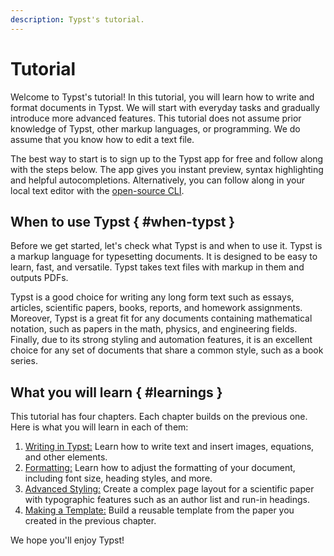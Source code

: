 ```yaml
---
description: Typst's tutorial.
---
```


# Tutorial
Welcome to Typst's tutorial! In this tutorial, you will learn how to write and
format documents in Typst. We will start with everyday tasks and gradually
introduce more advanced features. This tutorial does not assume prior knowledge
of Typst, other markup languages, or programming. We do assume that you know how
to edit a text file.

The best way to start is to sign up to the Typst app for free and follow along
with the steps below. The app gives you instant preview, syntax highlighting and
helpful autocompletions. Alternatively, you can follow along in your local text
editor with the [open-source CLI](https://github.com/typst/typst).

## When to use Typst { #when-typst }
Before we get started, let's check what Typst is and when to use it. Typst is a
markup language for typesetting documents. It is designed to be easy to learn,
fast, and versatile. Typst takes text files with markup in them and outputs
PDFs.

Typst is a good choice for writing any long form text such as essays, articles,
scientific papers, books, reports, and homework assignments. Moreover, Typst is
a great fit for any documents containing mathematical notation, such as papers
in the math, physics, and engineering fields. Finally, due to its strong styling
and automation features, it is an excellent choice for any set of documents that
share a common style, such as a book series.

## What you will learn { #learnings }
This tutorial has four chapters. Each chapter builds on the previous one. Here
is what you will learn in each of them:

1. [Writing in Typst:]($tutorial/writing-in-typst) Learn how to write text and
   insert images, equations, and other elements.
2. [Formatting:]($tutorial/formatting) Learn how to adjust the formatting
   of your document, including font size, heading styles, and more.
3. [Advanced Styling:]($tutorial/advanced-styling) Create a complex page
   layout for a scientific paper with typographic features such as an author
   list and run-in headings.
4. [Making a Template:]($tutorial/making-a-template) Build a reusable template
   from the paper you created in the previous chapter.

We hope you'll enjoy Typst!
